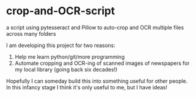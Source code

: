 # crop-and-OCR-script
a script using pytesseract and Pillow to auto-crop and OCR multiple files across many folders

I am developing this project for two reasons:
1. Help me learn python/git/more programming
2. Automate cropping and OCR-ing of scanned images of newspapers for my local library (going back six decades!)

Hopefully I can someday build this into something useful for other people. In this infancy stage I think it's only useful to me, but I have ideas!

